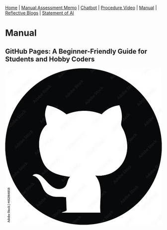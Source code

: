 [Home](index.md) | [Manual Assessment Memo](manual_assessment_memo.md) | [Chatbot](chatbot.md) | [Procedure Video](procedure_video.md) | [Manual](manual.md) | [Reflective Blogs](reflective_blogs.md) | [Statement of AI](AIstatement.md) 

# Manual 

## GitHub Pages: A Beginner-Friendly Guide for Students and Hobby Coders 
<img src="githubcat.jpg" alt="GitHub Cat" width="700">

